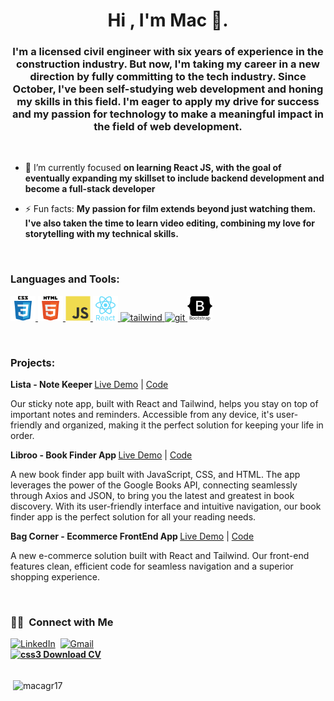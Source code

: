 <h1 align="center">Hi , I'm Mac 👋.</h1>
<h3 align="center">I'm a licensed civil engineer with six years of experience in the construction industry. But now, I'm taking my career in a new direction by fully committing to the tech industry. Since October, I've been self-studying web development and honing my skills in this field. I'm eager to apply my drive for success and my passion for technology to make a meaningful impact in the field of web development.</h3>

<br/> 

- 🌱 I’m currently focused **on learning React JS, with the goal of eventually expanding my skillset to include backend development and become a full-stack developer**

- ⚡ Fun facts: **My passion for film extends beyond just watching them. I've also taken the time to learn video editing, combining my love for storytelling with my technical skills.**

<br/> 

<h3 align="left">Languages and Tools:</h3>
<p align="left">  <a href="https://www.w3schools.com/css/" target="_blank" rel="noreferrer"> <img src="https://raw.githubusercontent.com/devicons/devicon/master/icons/css3/css3-original-wordmark.svg" alt="css3" width="40" height="40"/> </a> <a href="https://www.w3.org/html/" target="_blank" rel="noreferrer"> <img src="https://raw.githubusercontent.com/devicons/devicon/master/icons/html5/html5-original-wordmark.svg" alt="html5" width="40" height="40"/> </a> <a href="https://developer.mozilla.org/en-US/docs/Web/JavaScript" target="_blank" rel="noreferrer"> <img src="https://raw.githubusercontent.com/devicons/devicon/master/icons/javascript/javascript-original.svg" alt="javascript" width="40" height="40"/> </a> <a href="https://reactjs.org/" target="_blank" rel="noreferrer"> <img src="https://raw.githubusercontent.com/devicons/devicon/master/icons/react/react-original-wordmark.svg" alt="react" width="40" height="40"/> </a> <a href="https://tailwindcss.com/" target="_blank" rel="noreferrer"> <img src="https://www.vectorlogo.zone/logos/tailwindcss/tailwindcss-icon.svg" alt="tailwind" width="40" height="40"/> </a> <a href="https://git-scm.com/" target="_blank" rel="noreferrer"> <img src="https://www.vectorlogo.zone/logos/git-scm/git-scm-icon.svg" alt="git" width="40" height="40"/> </a> <a href="https://getbootstrap.com" target="_blank" rel="noreferrer"> <img src="https://raw.githubusercontent.com/devicons/devicon/master/icons/bootstrap/bootstrap-plain-wordmark.svg" alt="bootstrap" width="40" height="40"/> </a> </p>


<br/> 

<h3 align="left">Projects:</h3>
<p align="left"> 

<p align="left">  <p><b> Lista - Note Keeper      </b> <a href="https://lista-nine-self.vercel.app/">Live Demo</a> | <a href="https://github.com/macagr17/lista">Code </a> </p>
  <p>Our sticky note app, built with React and Tailwind, helps you stay on top of important notes and reminders. Accessible from any device, it's user-friendly and organized, making it the perfect solution for keeping your life in order.</p>
  
  <p align="left">  <p><b> Libroo - Book Finder App     </b> <a href="https://macagr17.github.io/Book-Project/">Live Demo</a> | <a href="https://github.com/macagr17/Book-Project">Code </a> </p>
  <p>A new book finder app built with JavaScript, CSS, and HTML. The app leverages the power of the Google Books API, connecting seamlessly through Axios and JSON, to bring you the latest and greatest in book discovery. With its user-friendly interface and intuitive navigation, our book finder app is the perfect solution for all your reading needs.</p>

<p align="left">  <p><b> Bag Corner - Ecommerce FrontEnd App     </b> <a href="">Live Demo</a> | <a href="https://github.com/macagr17/react-BagCorner-project">Code </a> </p>
  <p>A new e-commerce solution built with React and Tailwind. Our front-end features clean, efficient code for seamless navigation and a superior shopping experience.</p>

   </p>
  
 
<br />

<h3> 🤝🏻 &nbsp;Connect with Me </h3> 
<p align="left">
<a href="https://linkedin.com/in/mark-john-aguirre"><img src="https://img.shields.io/badge/linkedin-%230077B5.svg?&style=for-the-badge&logo=linkedin&logoColor=white" alt="LinkedIn" /></a>&nbsp;
<a href="mailto:markjohnaguirre@gmail.com?subject=Hi%20Mac"><img src="https://img.shields.io/badge/gmail-%23D14836.svg?&style=for-the-badge&logo=gmail&logoColor=white" alt="Gmail"/></a>&nbsp;
  <br/>
<a href="https://drive.google.com/u/0/uc?id=1jQ8YP1sJAf9iowxMJ7rL4bYN7RBLP-TH&export=download"><b><img src="https://cdn-icons-png.flaticon.com/128/4208/4208397.png" alt="css3" width="40" height="40"/> Download CV</b></a>
  
  

  
  <br/> 
  <br/> 

<p>&nbsp;<img align="center" src="https://github-readme-stats.vercel.app/api?username=macagr17&show_icons=true&locale=en" alt="macagr17" /></p>
